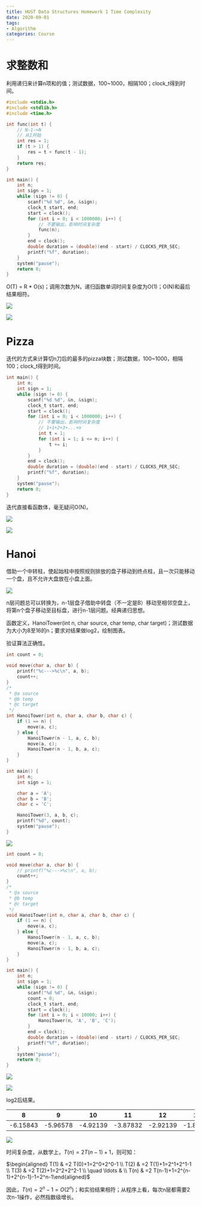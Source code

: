 ```yaml
---
title: HUST Data Structures Homework 1 Time Complexity
date: 2020-09-01
tags:
- Algorithm
categories: Course
---
```


# 求整数和

利用递归来计算n项和的值；测试数据，100~1000，相隔100；clock_t得到时间。

```c
#include <stdio.h>
#include <stdlib.h>
#include <time.h>

int func(int t) {
    // N-1->N
    // 从1开始
    int res = 1;
    if (t > 1) {
        res = t + func(t - 1);
    }
    return res;
}

int main() {
    int n;
    int sign = 1;  
    while (sign != 0) {
        scanf("%d %d", &n, &sign);
        clock_t start, end;
        start = clock();
        for (int i = 0; i < 1000000; i++) {
            // 不要输出，影响时间复杂度
            func(n);
        }
        end = clock();
        double duration = (double)(end - start) / CLOCKS_PER_SEC;
        printf("%f", duration);
    }
    system("pause");
    return 0;
}
```

O(T) = R * O(s)；调用次数为N，递归函数单词时间复杂度为O(1)；O(N)和最后结果相符。

![](./HUST-Data-Structures-Homework-1-Time-Complexity/ex1_2.jpg)

![](./HUST-Data-Structures-Homework-1-Time-Complexity/ex1.png)

# Pizza

迭代的方式来计算切n刀后的最多的pizza块数；测试数据，100~1000，相隔100；clock_t得到时间。

```c
int main() {
    int n;
    int sign = 1;
    while (sign != 0) {
        scanf("%d %d", &n, &sign);
        clock_t start, end;
        start = clock();
        for (int i = 0; i < 1000000; i++) {
            // 不要输出，影响时间复杂度
            // 1+1+2+3+...+n
            int t = 1;
            for (int i = 1; i <= n; i++) {
                t += i;
            }
        }
        end = clock();
        double duration = (double)(end - start) / CLOCKS_PER_SEC;
        printf("%f", duration);
    }
    system("pause");
    return 0;
}
```

迭代直接看函数体，毫无疑问O(N)。

![](./HUST-Data-Structures-Homework-1-Time-Complexity/ex2_2.jpg)

![](./HUST-Data-Structures-Homework-1-Time-Complexity/ex2.png)

# Hanoi

借助一个中转柱，使起始柱中按照规则排放的盘子移动到终点柱，且一次只能移动一个盘，且不允许大盘放在小盘上面。

![](./HUST-Data-Structures-Homework-1-Time-Complexity/ex3idea.png)

n层问题总可以转换为，n-1层盘子借助中转盘（不一定是B）移动至相邻空盘上，将第n个盘子移动至目标盘，进行n-1层问题。经典递归思想。

函数定义，HanoiTower(int n, char source, char temp, char target)；测试数据为大小为8至16的n；要求对结果做log2，绘制图表。

验证算法正确性。

```c
int count = 0;

void move(char a, char b) {
    printf("%c--->%c\n", a, b);
    count++;
}
/*
 * @a source
 * @b temp
 * @c target
 */
int HanoiTower(int n, char a, char b, char c) {
    if (1 == n) {
        move(a, c);
    } else {
        HanoiTower(n - 1, a, c, b);
        move(a, c);
        HanoiTower(n - 1, b, a, c);
    }
}

int main() {
    int n;
    int sign = 1;

    char a = 'A';
    char b = 'B';
    char c = 'C';

    HanoiTower(3, a, b, c);
    printf("%d", count);
    system("pause");
}
```

![](./HUST-Data-Structures-Homework-1-Time-Complexity/ex3_2.jpg)

```c
int count = 0;

void move(char a, char b) {
    // printf("%c--->%c\n", a, b);
    count++;
}
/*
 * @a source
 * @b temp
 * @c target
 */
void HanoiTower(int n, char a, char b, char c) {
    if (1 == n) {
        move(a, c);
    } else {
        HanoiTower(n - 1, a, c, b);
        move(a, c);
        HanoiTower(n - 1, b, a, c);
    }
}

int main() {
    int n;
    int sign = 1;
    while (sign != 0) {
        scanf("%d %d", &n, &sign);
        count = 0;
        clock_t start, end;
        start = clock();
        for (int i = 0; i < 10000; i++) {
            HanoiTower(n, 'A', 'B', 'C');
        }
        end = clock();
        double duration = (double)(end - start) / CLOCKS_PER_SEC;
        printf("%f", duration);
    }
    system("pause");
    return 0;
}
```

![](./HUST-Data-Structures-Homework-1-Time-Complexity/ex3_3.jpg)

![](./HUST-Data-Structures-Homework-1-Time-Complexity/ex3.png)

log2后结果。

| 8        | 9        | 10       | 11       | 12       | 13       | 14       | 15       | 16      |
| -------- | -------- | -------- | -------- | -------- | -------- | -------- | -------- | ------- |
| -6.15843 | -5.96578 | -4.92139 | -3.87832 | -2.92139 | -1.89432 | -0.92139 | 0.070389 | 1.01078 |

![](./HUST-Data-Structures-Homework-1-Time-Complexity/ex3log2.png)

时间复杂度，从数学上，$T(n)=2 T(n-1)+1$，则可知：

$\begin{aligned} T(1) & =2 T(0)+1=2^0+2^0-1 \\ T(2) & =2 T(1)+1=2^1+2^1-1 \\ T(3) & =2 T(2)+1=2^2+2^2-1 \\ \quad \ldots & \\ T(n) & =2 T(n-1)+1=2^{n-1}+2^{n-1}-1=2^n-1\end{aligned}$

因此，$T(n)=2^n-1=O\left(2^n\right)$；和实验结果相符；从程序上看，每次n层都需要2次n-1操作，必然指数级增长。
